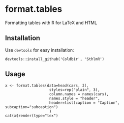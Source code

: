 format.tables
=============

Formatting tables with R for LaTeX and HTML

## Installation

Use `devtools` for easy installation:

    devtools::install_github('Coldbir', 'SthlmR')
    
## Usage 
    
    x <- format.tables(data=head(cars, 3), 
                        styles=rep("plain", 3), 
                        column.names = names(cars), 
                        names.style = "header", 
                        header=list(caption = "Caption", subcaption="subcaption")
                        )
    cat(x$render(type="tex")
    


